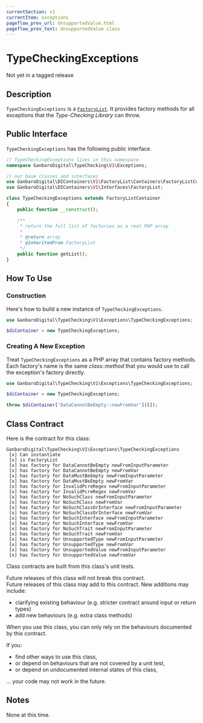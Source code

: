 ```yaml
---
currentSection: v1
currentItem: exceptions
pageflow_prev_url: UnsupportedValue.html
pageflow_prev_text: UnsupportedValue class
---
```


# TypeCheckingExceptions

<div class="callout warning" markdown="1">
Not yet in a tagged release
</div>

## Description

`TypeCheckingExceptions` is a [`FactoryList`](http://ganbarodigital.github.io/php-mv-di-containers/V1/Interfaces/FactoryList.html). It provides factory methods for all exceptions that the _Type-Checking Library_ can throw.

## Public Interface

`TypeCheckingExceptions` has the following public interface.

```php
// TypeCheckingExceptions lives in this namespace
namespace GanbaroDigital\TypeChecking\V1\Exceptions;

// our base classes and interfaces
use GanbaroDigital\DIContainers\V1\FactoryList\Containers\FactoryListContainer;
use GanbaroDigital\DIContainers\V1\Interfaces\FactoryList;

class TypeCheckingExceptions extends FactoryListContainer
{
    public function __construct();

    /**
     * return the full list of factories as a real PHP array
     *
     * @return array
     * @inheritedFrom FactoryList
     */
    public function getList();
}
```

## How To Use

### Construction

Here's how to build a new instance of `TypeCheckingExceptions`.

```php
use GanbaroDigital\TypeChecking\V1\Exceptions\TypeCheckingExceptions;

$diContainer = new TypeCheckingExceptions;
```

### Creating A New Exception

Treat `TypeCheckingExceptions` as a PHP array that contains factory methods. Each factory's name is the same _class::method_ that you would use to call the exception's factory directly.

```php
use GanbaroDigital\TypeChecking\V1\Exceptions\TypeCheckingExceptions;

$diContainer = new TypeCheckingExceptions;

throw $diContainer['DataCannotBeEmpty::newFromVar']([]);
```

## Class Contract

Here is the contract for this class:

    GanbaroDigital\TypeChecking\V1\Exceptions\TypeCheckingExceptions
     [x] Can instantiate
     [x] is FactoryList
     [x] has factory for DataCannotBeEmpty newFromInputParameter
     [x] has factory for DataCannotBeEmpty newFromVar
     [x] has factory for DataMustBeEmpty newFromInputParameter
     [x] has factory for DataMustBeEmpty newFromVar
     [x] has factory for InvalidPcreRegex newFromInputParameter
     [x] has factory for InvalidPcreRegex newFromVar
     [x] has factory for NoSuchClass newFromInputParameter
     [x] has factory for NoSuchClass newFromVar
     [x] has factory for NoSuchClassOrInterface newFromInputParameter
     [x] has factory for NoSuchClassOrInterface newFromVar
     [x] has factory for NoSuchInterface newFromInputParameter
     [x] has factory for NoSuchInterface newFromVar
     [x] has factory for NoSuchTrait newFromInputParameter
     [x] has factory for NoSuchTrait newFromVar
     [x] has factory for UnsupportedType newFromInputParameter
     [x] has factory for UnsupportedType newFromVar
     [x] has factory for UnsupportedValue newFromInputParameter
     [x] has factory for UnsupportedValue newFromVar

Class contracts are built from this class's unit tests.

<div class="callout success">
Future releases of this class will not break this contract.
</div>

<div class="callout info" markdown="1">
Future releases of this class may add to this contract. New additions may include:

* clarifying existing behaviour (e.g. stricter contract around input or return types)
* add new behaviours (e.g. extra class methods)
</div>

<div class="callout warning" markdown="1">
When you use this class, you can only rely on the behaviours documented by this contract.

If you:

* find other ways to use this class,
* or depend on behaviours that are not covered by a unit test,
* or depend on undocumented internal states of this class,

... your code may not work in the future.
</div>

## Notes

None at this time.
